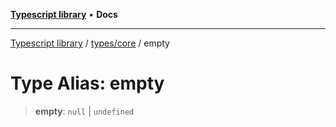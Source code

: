 [**Typescript library**](../../../index.md) • **Docs**

***

[Typescript library](../../../modules.md) / [types/core](../index.md) / empty

# Type Alias: empty

> **empty**: `null` \| `undefined`
